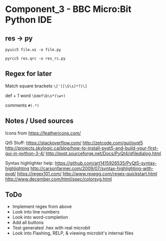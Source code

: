 # Component_3 - BBC Micro:Bit Python IDE

## res -> py

`pyuic5 file.ui -o file.py`

`pyrcc5 res.qrc -o res_rc.py`

## Regex for later

Match square brackets `\['([\S\s]*?)\]`

def + 1 word `\bdef\b\s*(\w+)`

comments `#(.*)`

## Notes / Used sources

Icons from https://feathericons.com/

Qt5 Stuff:
https://stackoverflow.com/
http://zetcode.com/gui/pyqt5
http://projects.skylogic.ca/blog/how-to-install-pyqt5-and-build-your-first-gui-in-python-3-4/
http://pyqt.sourceforge.net/Docs/PyQt4/qfiledialog.html

Syntax highlighter help:
https://github.com/art1415926535/PyQt5-syntax-highlighting
http://carsonfarmer.com/2009/07/syntax-highlighting-with-pyqt/
https://regex101.com/
http://www.rexegg.com/regex-quickstart.html
http://www.december.com/html/spec/colorsvg.html

## ToDo

 - Implement regex from above
 - Look into line numbers
 - Look into word-completion
 - Add all buttons
 - Test generated .hex with real microbit
 - Look into Flashing, RELP, & viewing microbit's internal files
